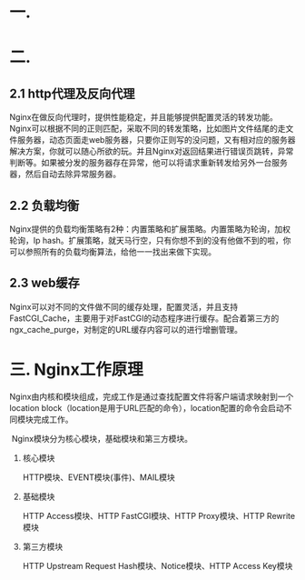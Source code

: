 # 一. 



# 二.

## 2.1 http代理及反向代理

​		Nginx在做反向代理时，提供性能稳定，并且能够提供配置灵活的转发功能。Nginx可以根据不同的正则匹配，采取不同的转发策略，比如图片文件结尾的走文件服务器，动态页面走web服务器，只要你正则写的没问题，又有相对应的服务器解决方案，你就可以随心所欲的玩。并且Nginx对返回结果进行错误页跳转，异常判断等。如果被分发的服务器存在异常，他可以将请求重新转发给另外一台服务器，然后自动去除异常服务器。

## 2.2 负载均衡

​		Nginx提供的负载均衡策略有2种：内置策略和扩展策略。内置策略为轮询，加权轮询，Ip hash。扩展策略，就天马行空，只有你想不到的没有他做不到的啦，你可以参照所有的负载均衡算法，给他一一找出来做下实现。

## 2.3 web缓存

​		Nginx可以对不同的文件做不同的缓存处理，配置灵活，并且支持FastCGI_Cache，主要用于对FastCGI的动态程序进行缓存。配合着第三方的ngx_cache_purge，对制定的URL缓存内容可以的进行增删管理。





# 三. Nginx工作原理

​		Nginx由内核和模块组成，完成工作是通过查找配置文件将客户端请求映射到一个location block（location是用于URL匹配的命令），location配置的命令会启动不同模块完成工作。

​		Nginx模块分为核心模块，基础模块和第三方模块。

1. 核心模块

   HTTP模块、EVENT模块(事件)、MAIL模块

2. 基础模块

   HTTP Access模块、HTTP FastCGI模块、HTTP Proxy模块、HTTP Rewrite模块

3. 第三方模块

   HTTP Upstream Request Hash模块、Notice模块、HTTP Access Key模块

